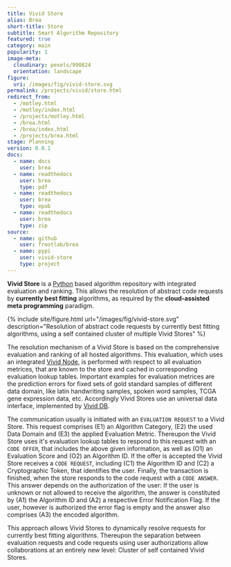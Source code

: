 ```yaml
---
title: Vivid Store
alias: Brea
short-title: Store
subtitle: Smart Algorithm Repository
featured: true
category: main
popularity: 1
image-meta:
  cloudinary: pexels/990824
  orientation: landscape
figure:
  uri: /images/fig/vivid-store.svg
permalink: /projects/vivid/store.html
redirect_from:
  - /motley.html
  - /motley/index.html
  - /projects/motley.html
  - /brea.html
  - /brea/index.html
  - /projects/brea.html
stage: Planning
version: 0.0.1
docs:
  - name: docs
    user: brea
  - name: readthedocs
    user: brea
    type: pdf
  - name: readthedocs
    user: brea
    type: epub
  - name: readthedocs
    user: brea
    type: zip
source:
  - name: github
    user: frootlab/brea
  - name: pypi
    user: vivid-store
    type: project
---
```


**Vivid Store** is a <a href="https://www.python.org" target="_blank">Python</a>
based algorithm repository with integrated evaluation and ranking. This allows
the resolution of abstract code requests by **currently best fitting**
algorithms, as required by the **cloud-assisted meta programming** paradigm.

{% include site/figure.html url="/images/fig/vivid-store.svg"
  description="Resolution of abstract code requests by currently best fitting
  algorithms, using a self contained cluster of multiple Vivid Stores" %}

The resolution mechanism of a Vivid Store is based on the comprehensive
evaluation and ranking of all hosted algorithms. This evaluation, which uses an
integrated [Vivid Node](/projects/rian.html), is performed with respect to all
evaluation metrices, that are known to the store and cached in corresponding
evaluation lookup tables. Important examples for evaluation metrices are the
prediction errors for fixed sets of gold standard samples of different data
domain, like latin handwriting samples, spoken word samples, TCGA gene
expression data, etc. Accordingly Vivid Stores use an universal data interface,
implemented by [Vivid DB](/projects/deet.html).

The communication usually is initiated with an `EVALUATION REQUEST` to a Vivid
Store. This request comprises (E1) an Algorithm Category, (E2) the used Data
Domain and (E3) the applied Evaluation Metric. Thereupon the Vivid Store uses
it's evaluation lookup tables to respond to this request with an `CODE OFFER`,
that includes the above given information, as well as (O1) an Evaluation Score
and (O2) an Algorithm ID. If the offer is accepted the Vivid Store receives a
`CODE REQUEST`, including (C1) the Algorithm ID and (C2) a Cryptographic Token,
that identifies the user. Finally, the transaction is finished, when the store
responds to the code request with a `CODE ANSWER`. This answer depends on the
authorization of the user: If the user is unknown or not allowed to receive the
algorithm, the answer is constituted by (A1) the Algorithm ID and (A2) a
respective Error Notification Flag. If the user, however is authorized the error
flag is empty and the answer also comprises (A3) the encoded algorithm.

This approach allows Vivid Stores to dynamically resolve requests for
currently best fitting algorithms. Thereupon the separation between evaluation
requests and code requests using user authorizations allow collaborations at
an entirely new level: Cluster of self contained Vivid Stores.
